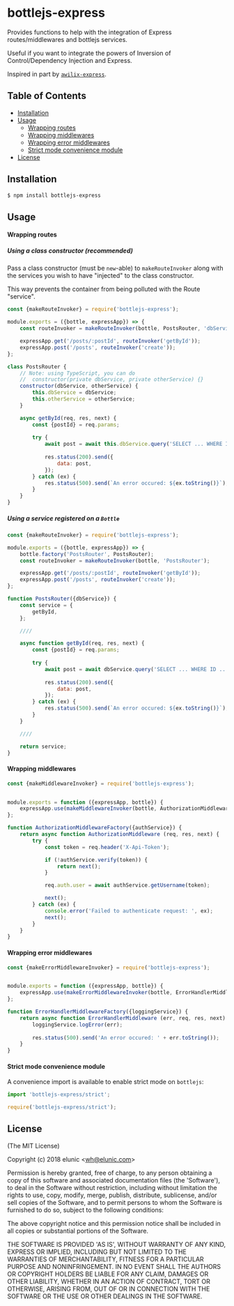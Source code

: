 # bottlejs-express

Provides functions to help with the integration of Express routes/middlewares and bottlejs services.

Useful if you want to integrate the powers of Inversion of Control/Dependency Injection and Express.

Inspired in part by [`awilix-express`](https://github.com/talyssonoc/awilix-express).

## Table of Contents

- [Installation](#installation)
- [Usage](#usage)
  * [Wrapping routes](#wrapping-routes)
  * [Wrapping middlewares](#wrapping-error-middlewares)
  * [Wrapping error middlewares](#wrapping-middlewares)
  * [Strict mode convenience module](#strict-mode-convenience-module)
- [License](#license)


## Installation

```bash
$ npm install bottlejs-express
```


## Usage


#### Wrapping routes


##### Using a class constructor (recommended)

Pass a class constructor (must be `new`-able) to `makeRouteInvoker` along with the services
you wish to have "injected" to the class constructor.

This way prevents the container from being polluted with the Route "service".

```js
const {makeRouteInvoker} = require('bottlejs-express');

module.exports = ({bottle, expressApp}) => {
    const routeInvoker = makeRouteInvoker(bottle, PostsRouter, 'dbService', 'otherService');

    expressApp.get('/posts/:postId', routeInvoker('getById'));
    expressApp.post('/posts', routeInvoker('create'));
};

class PostsRouter {
    // Note: using TypeScript, you can do
    //  constructor(private dbService, private otherService) {}
    constructor(dbService, otherService) {
        this.dbService = dbService;
        this.otherService = otherService;
    }

    async getById(req, res, next) {
        const {postId} = req.params;
        
        try {
            await post = await this.dbService.query('SELECT ... WHERE ID ...');
            
            res.status(200).send({
                data: post,
            });
        } catch (ex) {
            res.status(500).send(`An error occured: ${ex.toString()}`);
        }
    }
}
```

##### Using a service registered on a `Bottle`

```js
const {makeRouteInvoker} = require('bottlejs-express');

module.exports = ({bottle, expressApp}) => {
    bottle.factory('PostsRouter', PostsRouter);
    const routeInvoker = makeRouteInvoker(bottle, 'PostsRouter');

    expressApp.get('/posts/:postId', routeInvoker('getById'));
    expressApp.post('/posts', routeInvoker('create'));
};

function PostsRouter({dbService}) {
    const service = {
        getById,
    };

    ////

    async function getById(req, res, next) {
        const {postId} = req.params;
        
        try {
            await post = await dbService.query('SELECT ... WHERE ID ...');
            
            res.status(200).send({
                data: post,
            });
        } catch (ex) {
            res.status(500).send(`An error occured: ${ex.toString()}`);
        }
    }

    ////

    return service;
}
```


#### Wrapping middlewares
```js
const {makeMiddlewareInvoker} = require('bottlejs-express');


module.exports = function ({expressApp, bottle}) {
    expressApp.use(makeMiddlewareInvoker(bottle, AuthorizationMiddlewareFactory));
};

function AuthorizationMiddlewareFactory({authService}) {
    return async function AuthorizationMiddleware (req, res, next) {
        try {
            const token = req.header('X-Api-Token');

            if (!authService.verify(token)) {
                return next();
            }

            req.auth.user = await authService.getUsername(token);

            next();
        } catch (ex) {
            console.error('Failed to authenticate request: ', ex);
            next();
        }
    }
}
```


#### Wrapping error middlewares
```js
const {makeErrorMiddlewareInvoker} = require('bottlejs-express');


module.exports = function ({expressApp, bottle}) {
    expressApp.use(makeErrorMiddlewareInvoker(bottle, ErrorHandlerMiddlewareFactory));
};

function ErrorHandlerMiddlewareFactory({loggingService}) {
    return async function ErrorHandlerMiddleware (err, req, res, next) {
        loggingService.logError(err);
        
        res.status(500).send('An error occured: ' + err.toString());
    }
}
```


#### Strict mode convenience module

A convenience import is available to enable strict mode on `bottlejs`:

```typescript
import 'bottlejs-express/strict';
```

```javascript
require('bottlejs-express/strict');
```


## License

(The MIT License)

Copyright (c) 2018 elunic &lt;wh@elunic.com&gt;

Permission is hereby granted, free of charge, to any person obtaining
a copy of this software and associated documentation files (the
'Software'), to deal in the Software without restriction, including
without limitation the rights to use, copy, modify, merge, publish,
distribute, sublicense, and/or sell copies of the Software, and to
permit persons to whom the Software is furnished to do so, subject to
the following conditions:

The above copyright notice and this permission notice shall be
included in all copies or substantial portions of the Software.

THE SOFTWARE IS PROVIDED 'AS IS', WITHOUT WARRANTY OF ANY KIND,
EXPRESS OR IMPLIED, INCLUDING BUT NOT LIMITED TO THE WARRANTIES OF
MERCHANTABILITY, FITNESS FOR A PARTICULAR PURPOSE AND NONINFRINGEMENT.
IN NO EVENT SHALL THE AUTHORS OR COPYRIGHT HOLDERS BE LIABLE FOR ANY
CLAIM, DAMAGES OR OTHER LIABILITY, WHETHER IN AN ACTION OF CONTRACT,
TORT OR OTHERWISE, ARISING FROM, OUT OF OR IN CONNECTION WITH THE
SOFTWARE OR THE USE OR OTHER DEALINGS IN THE SOFTWARE.

